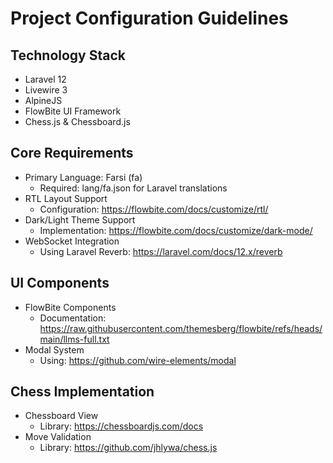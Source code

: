 # Project Configuration Guidelines

## Technology Stack

- Laravel 12
- Livewire 3
- AlpineJS
- FlowBite UI Framework
- Chess.js & Chessboard.js

## Core Requirements

- Primary Language: Farsi (fa)
    - Required: lang/fa.json for Laravel translations
- RTL Layout Support
    - Configuration: https://flowbite.com/docs/customize/rtl/
- Dark/Light Theme Support
    - Implementation: https://flowbite.com/docs/customize/dark-mode/
- WebSocket Integration
    - Using Laravel Reverb: https://laravel.com/docs/12.x/reverb

## UI Components

- FlowBite Components
    - Documentation: https://raw.githubusercontent.com/themesberg/flowbite/refs/heads/main/llms-full.txt
- Modal System
    - Using: https://github.com/wire-elements/modal

## Chess Implementation

- Chessboard View
    - Library: https://chessboardjs.com/docs
- Move Validation
    - Library: https://github.com/jhlywa/chess.js
